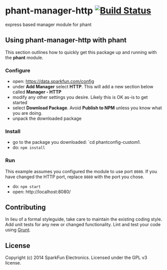 # phant-manager-http [![Build Status](https://secure.travis-ci.org/sparkfun/phant-manager-http.png?branch=master)](http://travis-ci.org/sparkfun/phant-manager-http)

express based manager module for phant

## Using phant-manager-http with phant
This section outlines how to quickly get this package up and running with the **phant** module.

### Configure

* open: https://data.sparkfun.com/config
* under **Add Manager** select **HTTP**. This will add a new section below called **Manager - HTTP**
* modify any other settings you desire. Likely this is OK as-is to get started
* select **Download Package**. Avoid **Publish to NPM** unless you know what you are doing.
* unpack the downloaded package

### Install

* go to the package you downloaded: `cd phantconfig-custom1.
* do: `npm install`

### Run
This example assumes you configured the module to use port `8080`. If you have changed the HTTP port, replace `8080` with the port you chose.

* do: `npm start`
* open: http://localhost:8080/

## Contributing
In lieu of a formal styleguide, take care to maintain the existing coding style. Add unit tests for any new or changed functionality. Lint and test your code using [Grunt](http://gruntjs.com/).

## License
Copyright (c) 2014 SparkFun Electronics. Licensed under the GPL v3 license.
